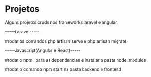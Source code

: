 # Projetos
Alguns projetos cruds nos frameworks laravel e angular.

-----Laravel-----

#rodar os comandos php artisan serve e php artisan migrate

-----Javascript(Angular e React)-----

#rodar o npm i para as dependencias e instalar a pasta node_modules 

#rodar o comando npm start na pasta backend e frontend
